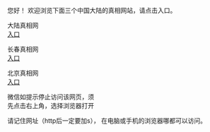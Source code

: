 
   您好！ 欢迎浏览下面三个中国大陆的真相网站，请点击入口。 <br/>






   大陆真相网<br/>
<a href="https://is.gd/ZDbQcu" id="dlLink" rel="nofollow">入口</a>

   长春真相网<br/>
<a href="https://is.gd/uyTQy1" id="ccLink" rel="nofollow">入口</a>


   北京真相网<br/>
<a href="https://is.gd/gsXczn" id="bjLink" rel="nofollow">入口</a>



   微信如提示停止访问该网页，须<br/>
   先点击右上角，选择浏览器打开<br/>

   请记住网址（http后一定要加s）， 在电脑或手机的浏览器哪都可以访问。
